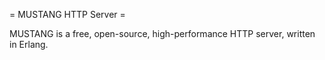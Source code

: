 = MUSTANG HTTP Server =

MUSTANG is a free, open-source, high-performance HTTP server, written in Erlang.

